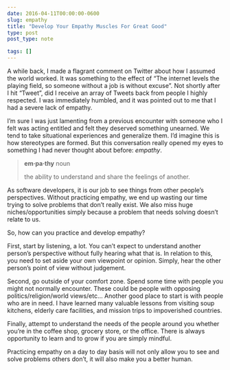 ```yaml
---
date: 2016-04-11T00:00:00-0600
slug: empathy
title: "Develop Your Empathy Muscles For Great Good"
type: post
post_type: note

tags: []
---
```

A while back, I made a flagrant comment on Twitter about how I assumed the world worked. It was something to the effect of “The internet levels the playing field, so someone without a job is without excuse”. Not shortly after I hit “Tweet”, did I receive an array of Tweets back from people I highly respected. I was immediately humbled, and it was pointed out to me that I had a severe lack of empathy.


I’m sure I was just lamenting from a previous encounter with someone who I felt was acting entitled and felt they deserved something unearned. We tend to take situational experiences and generalize them. I’d imagine this is how stereotypes are formed. But this conversation really opened my eyes to something I had never thought about before: *empathy*.



> 
> **em·pa·thy** noun  
> 
> the ability to understand and share the feelings of another.
> 
> 
> 


As software developers, it is our job to see things from other people’s perspectives. Without practicing empathy, we end up wasting our time trying to solve problems that don’t really exist. We also miss huge niches/opportunities simply because a problem that needs solving doesn’t relate to us.


So, how can you practice and develop empathy?


First, start by listening, a lot. You can’t expect to understand another person’s perspective without fully hearing what that is. In relation to this, you need to set aside your own viewpoint or opinion. Simply, hear the other person’s point of view without judgement.


Second, go outside of your comfort zone. Spend some time with people you might not normally encounter. These could be people with opposing politics/religion/world views/etc… Another good place to start is with people who are in need. I have learned many valuable lessons from visiting soup kitchens, elderly care facilities, and mission trips to impoverished countries.


Finally, attempt to understand the needs of the people around you whether you’re in the coffee shop, grocery store, or the office. There is always opportunity to learn and to grow if you are simply mindful.


Practicing empathy on a day to day basis will not only allow you to see and solve problems others don’t, it will also make you a better human.



